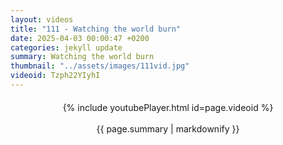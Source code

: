 ```yaml
---
layout: videos
title: "111 - Watching the world burn"
date: 2025-04-03 00:00:47 +0200
categories: jekyll update
summary: Watching the world burn
thumbnail: "../assets/images/111vid.jpg"
videoid: Tzph22YIyhI
---
```


<div style="text-align: center; margin-top: 20px;">
  {% include youtubePlayer.html id=page.videoid %}
  <p style="margin-top: 15px; font-size: 1.2em; color: #333;">
    <p>{{ page.summary | markdownify }}</p>
  </p>
</div>
